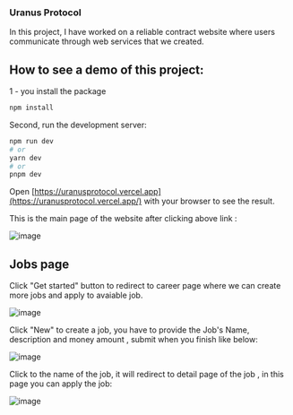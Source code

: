 ### Uranus Protocol
In this project, I have worked on a reliable contract website where users communicate through web services that we created. 
## How to see a demo of this project: 
1 - you install the package
```bash
npm install
```
Second, run the development server:

```bash
npm run dev
# or
yarn dev
# or
pnpm dev
```

Open [https://uranusprotocol.vercel.app](https://uranusprotocol.vercel.app/) with your browser to see the result.

This is the main page of the website after clicking above link : 

![image](https://github.com/MinT2104/Uranus-Protocol/assets/96491337/0f6c9b03-5e4c-4c11-ad18-521ef4e0e22b)

## Jobs page

Click "Get started" button to redirect to career page where we can create more jobs and apply to avaiable job.

![image](https://github.com/MinT2104/Uranus-Protocol/assets/96491337/0b7d47dd-f63c-4262-98b5-cf34fb3d8370)

Click "New" to create a job, you have to provide the Job's Name, description and money amount , submit when you finish like below: 

![image](https://github.com/MinT2104/Uranus-Protocol/assets/96491337/ae294810-d5c7-483b-bb85-bba5c6b408f1)

Click to the name of the job, it will redirect to detail page of the job , in this page you can apply the job: 

![image](https://github.com/MinT2104/Uranus-Protocol/assets/96491337/80777769-a9b1-4739-999d-cc3566bb37ec)









